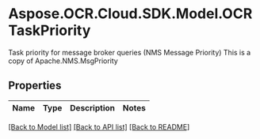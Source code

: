 # Aspose.OCR.Cloud.SDK.Model.OCRTaskPriority
Task priority for message broker queries (NMS Message Priority)  This is a copy of Apache.NMS.MsgPriority

## Properties

Name | Type | Description | Notes
------------ | ------------- | ------------- | -------------

[[Back to Model list]](../README.md#documentation-for-models) [[Back to API list]](../README.md#documentation-for-api-endpoints) [[Back to README]](../README.md)

